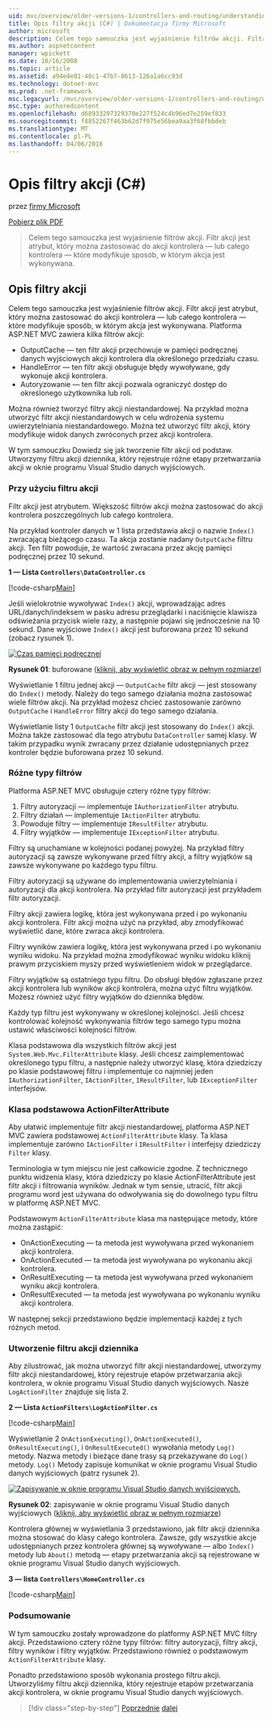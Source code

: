 ```yaml
---
uid: mvc/overview/older-versions-1/controllers-and-routing/understanding-action-filters-cs
title: Opis filtry akcji (C#) | Dokumentacja firmy Microsoft
author: microsoft
description: Celem tego samouczka jest wyjaśnienie filtrów akcji. Filtr akcji jest atrybut, który można zastosować do akcji kontrolera — lub całego kontrolera...
ms.author: aspnetcontent
manager: wpickett
ms.date: 10/16/2008
ms.topic: article
ms.assetid: a94e4e81-40c1-47b7-8613-126a1a6cc93d
ms.technology: dotnet-mvc
ms.prod: .net-framework
msc.legacyurl: /mvc/overview/older-versions-1/controllers-and-routing/understanding-action-filters-cs
msc.type: authoredcontent
ms.openlocfilehash: d68933297329370e227f524c4b96ed7e259ef833
ms.sourcegitcommit: f8852267f463b62d7f975e56bea9aa3f68fbbdeb
ms.translationtype: MT
ms.contentlocale: pl-PL
ms.lasthandoff: 04/06/2018
---
```

<a name="understanding-action-filters-c"></a>Opis filtry akcji (C#)
====================
przez [firmy Microsoft](https://github.com/microsoft)

[Pobierz plik PDF](http://download.microsoft.com/download/e/f/3/ef3f2ff6-7424-48f7-bdaa-180ef64c3490/ASPNET_MVC_Tutorial_14_CS.pdf)

> Celem tego samouczka jest wyjaśnienie filtrów akcji. Filtr akcji jest atrybut, który można zastosować do akcji kontrolera — lub całego kontrolera — które modyfikuje sposób, w którym akcja jest wykonywana.


## <a name="understanding-action-filters"></a>Opis filtry akcji

Celem tego samouczka jest wyjaśnienie filtrów akcji. Filtr akcji jest atrybut, który można zastosować do akcji kontrolera — lub całego kontrolera — które modyfikuje sposób, w którym akcja jest wykonywana. Platforma ASP.NET MVC zawiera kilka filtrów akcji:

- OutputCache — ten filtr akcji przechowuje w pamięci podręcznej danych wyjściowych akcji kontrolera dla określonego przedziału czasu.
- HandleError — ten filtr akcji obsługuje błędy wywoływane, gdy wykonuje akcji kontrolera.
- Autoryzowanie — ten filtr akcji pozwala ograniczyć dostęp do określonego użytkownika lub roli.

Można również tworzyć filtry akcji niestandardowej. Na przykład można utworzyć filtr akcji niestandardowych w celu wdrożenia systemu uwierzytelniania niestandardowego. Można też utworzyć filtr akcji, który modyfikuje widok danych zwróconych przez akcji kontrolera.

W tym samouczku Dowiedz się jak tworzenie filtr akcji od podstaw. Utworzymy filtru akcji dziennika, który rejestruje różne etapy przetwarzania akcji w oknie programu Visual Studio danych wyjściowych.

### <a name="using-an-action-filter"></a>Przy użyciu filtru akcji

Filtr akcji jest atrybutem. Większość filtrów akcji można zastosować do akcji kontrolera poszczególnych lub całego kontrolera.

Na przykład kontroler danych w 1 lista przedstawia akcji o nazwie `Index()` zwracającą bieżącego czasu. Ta akcja zostanie nadany `OutputCache` filtru akcji. Ten filtr powoduje, że wartość zwracana przez akcję pamięci podręcznej przez 10 sekund.

**1 — Lista `Controllers\DataController.cs`**

[!code-csharp[Main](understanding-action-filters-cs/samples/sample1.cs)]

Jeśli wielokrotnie wywoływać `Index()` akcji, wprowadzając adres URL/danych/indeksem w pasku adresu przeglądarki i naciśnięcie klawisza odświeżania przycisk wiele razy, a następnie pojawi się jednocześnie na 10 sekund. Dane wyjściowe `Index()` akcji jest buforowana przez 10 sekund (zobacz rysunek 1).


[![Czas pamięci podręcznej](understanding-action-filters-cs/_static/image2.png)](understanding-action-filters-cs/_static/image1.png)

**Rysunek 01**: buforowane ([kliknij, aby wyświetlić obraz w pełnym rozmiarze](understanding-action-filters-cs/_static/image3.png))


Wyświetlanie 1 filtru jednej akcji — `OutputCache` filtr akcji — jest stosowany do `Index()` metody. Należy do tego samego działania można zastosować wiele filtrów akcji. Na przykład możesz chcieć zastosowanie zarówno `OutputCache` i `HandleError` filtry akcji do tego samego działania.

Wyświetlanie listy 1 `OutputCache` filtr akcji jest stosowany do `Index()` akcji. Można także zastosować dla tego atrybutu `DataController` samej klasy. W takim przypadku wynik zwracany przez działanie udostępnianych przez kontroler będzie buforowana przez 10 sekund.

### <a name="the-different-types-of-filters"></a>Różne typy filtrów

Platforma ASP.NET MVC obsługuje cztery różne typy filtrów:

1. Filtry autoryzacji — implementuje `IAuthorizationFilter` atrybutu.
2. Filtry działań — implementuje `IActionFilter` atrybutu.
3. Powoduje filtry — implementuje `IResultFilter` atrybutu.
4. Filtry wyjątków — implementuje `IExceptionFilter` atrybutu.

Filtry są uruchamiane w kolejności podanej powyżej. Na przykład filtry autoryzacji są zawsze wykonywane przed filtry akcji, a filtry wyjątków są zawsze wykonywane po każdego typu filtru.

Filtry autoryzacji są używane do implementowania uwierzytelniania i autoryzacji dla akcji kontrolera. Na przykład filtr autoryzacji jest przykładem filtr autoryzacji.

Filtry akcji zawiera logikę, która jest wykonywana przed i po wykonaniu akcji kontrolera. Filtr akcji można użyć na przykład, aby zmodyfikować wyświetlić dane, które zwraca akcji kontrolera.

Filtry wyników zawiera logikę, która jest wykonywana przed i po wykonaniu wyniku widoku. Na przykład można zmodyfikować wyniku widoku kliknij prawym przyciskiem myszy przed wyświetleniem widok w przeglądarce.

Filtry wyjątków są ostatniego typu filtru. Do obsługi błędów zgłaszane przez akcji kontrolera lub wyników akcji kontrolera, można użyć filtru wyjątków. Możesz również użyć filtry wyjątków do dziennika błędów.

Każdy typ filtru jest wykonywany w określonej kolejności. Jeśli chcesz kontrolować kolejność wykonywania filtrów tego samego typu można ustawić właściwości kolejności filtrów.

Klasa podstawowa dla wszystkich filtrów akcji jest `System.Web.Mvc.FilterAttribute` klasy. Jeśli chcesz zaimplementować określonego typu filtru, a następnie należy utworzyć klasę, która dziedziczy po klasie podstawowej filtru i implementuje co najmniej jeden `IAuthorizationFilter`, `IActionFilter`, `IResultFilter`, lub `IExceptionFilter` interfejsów.

### <a name="the-base-actionfilterattribute-class"></a>Klasa podstawowa ActionFilterAttribute

Aby ułatwić implementuje filtr akcji niestandardowej, platforma ASP.NET MVC zawiera podstawowej `ActionFilterAttribute` klasy. Ta klasa implementuje zarówno `IActionFilter` i `IResultFilter` i interfejsy dziedziczy `Filter` klasy.

Terminologia w tym miejscu nie jest całkowicie zgodne. Z technicznego punktu widzenia klasy, która dziedziczy po klasie ActionFilterAttribute jest filtr akcji i filtrowania wyników. Jednak w tym sensie, utracić, filtr akcji programu word jest używana do odwoływania się do dowolnego typu filtru w platformę ASP.NET MVC.

Podstawowym `ActionFilterAttribute` klasa ma następujące metody, które można zastąpić:

- OnActionExecuting — ta metoda jest wywoływana przed wykonaniem akcji kontrolera.
- OnActionExecuted — ta metoda jest wywoływana po wykonaniu akcji kontrolera.
- OnResultExecuting — ta metoda jest wywoływana przed wykonaniem wyniku akcji kontrolera.
- OnResultExecuted — ta metoda jest wywoływana po wykonaniu wyniku akcji kontrolera.

W następnej sekcji przedstawiono będzie implementacji każdej z tych różnych metod.

### <a name="creating-a-log-action-filter"></a>Utworzenie filtru akcji dziennika

Aby zilustrować, jak można utworzyć filtr akcji niestandardowej, utworzymy filtr akcji niestandardowej, który rejestruje etapów przetwarzania akcji kontrolera, w oknie programu Visual Studio danych wyjściowych. Nasze `LogActionFilter` znajduje się lista 2.

**2 — Lista `ActionFilters\LogActionFilter.cs`**

[!code-csharp[Main](understanding-action-filters-cs/samples/sample2.cs)]

Wyświetlanie 2 `OnActionExecuting()`, `OnActionExecuted()`, `OnResultExecuting()`, i `OnResultExecuted()` wywołania metody `Log()` metody. Nazwa metody i bieżące dane trasy są przekazywane do `Log()` metody. `Log()` Metody zapisuje komunikat w oknie programu Visual Studio danych wyjściowych (patrz rysunek 2).


[![Zapisywanie w oknie programu Visual Studio danych wyjściowych.](understanding-action-filters-cs/_static/image5.png)](understanding-action-filters-cs/_static/image4.png)

**Rysunek 02**: zapisywanie w oknie programu Visual Studio danych wyjściowych ([kliknij, aby wyświetlić obraz w pełnym rozmiarze](understanding-action-filters-cs/_static/image6.png))


Kontrolera głównej w wyświetlania 3 przedstawiono, jak filtr akcji dziennika można stosować do klasy całego kontrolera. Zawsze, gdy wszystkie akcje udostępnianych przez kontrolera głównej są wywoływane — albo `Index()` metody lub `About()` metodą — etapy przetwarzania akcji są rejestrowane w oknie programu Visual Studio danych wyjściowych.

**3 — lista `Controllers\HomeController.cs`**

[!code-csharp[Main](understanding-action-filters-cs/samples/sample3.cs)]

### <a name="summary"></a>Podsumowanie

W tym samouczku zostały wprowadzone do platformy ASP.NET MVC filtry akcji. Przedstawiono cztery różne typy filtrów: filtry autoryzacji, filtry akcji, filtry wyników i filtry wyjątków. Przedstawiono również o podstawowym `ActionFilterAttribute` klasy.

Ponadto przedstawiono sposób wykonania prostego filtru akcji. Utworzyliśmy filtru akcji dziennika, który rejestruje etapów przetwarzania akcji kontrolera, w oknie programu Visual Studio danych wyjściowych.

> [!div class="step-by-step"]
> [Poprzednie](asp-net-mvc-routing-overview-cs.md)
> [dalej](improving-performance-with-output-caching-cs.md)
